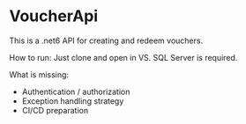 # VoucherApi
This is a .net6 API for creating and redeem vouchers.

How to run:
Just clone and open in VS.
SQL Server is required.

What is missing:
- Authentication / authorization
- Exception handling strategy
- CI/CD preparation